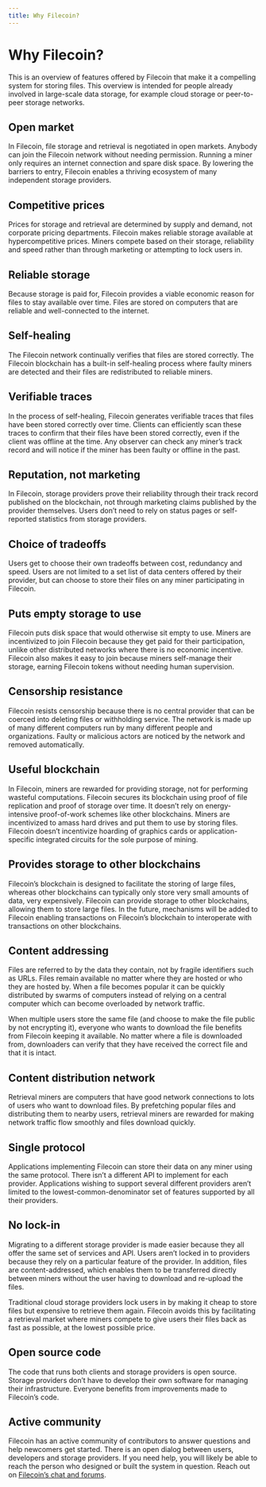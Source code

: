```yaml
---
title: Why Filecoin?
---
```


# Why Filecoin?

This is an overview of features offered by Filecoin that make it a compelling system for storing files. This overview is intended for people already involved in large-scale data storage, for example cloud storage or peer-to-peer storage networks.

## Open market

In Filecoin, file storage and retrieval is negotiated in open markets. Anybody can join the Filecoin network without needing permission. Running a miner only requires an internet connection and spare disk space. By lowering the barriers to entry, Filecoin enables a thriving ecosystem of many independent storage providers.

## Competitive prices

Prices for storage and retrieval are determined by supply and demand, not corporate pricing departments. Filecoin makes reliable storage available at hypercompetitive prices. Miners compete based on their storage, reliability and speed rather than through marketing or attempting to lock users in.

## Reliable storage

Because storage is paid for, Filecoin provides a viable economic reason for files to stay available over time. Files are stored on computers that are reliable and well-connected to the internet.

## Self-healing

The Filecoin network continually verifies that files are stored correctly. The Filecoin blockchain has a built-in self-healing process where faulty miners are detected and their files are redistributed to reliable miners.

## Verifiable traces

In the process of self-healing, Filecoin generates verifiable traces that files have been stored correctly over time. Clients can efficiently scan these traces to confirm that their files have been stored correctly, even if the client was offline at the time. Any observer can check any miner’s track record and will notice if the miner has been faulty or offline in the past.

## Reputation, not marketing

In Filecoin, storage providers prove their reliability through their track record published on the blockchain, not through marketing claims published by the provider themselves. Users don’t need to rely on status pages or self-reported statistics from storage providers.

## Choice of tradeoffs

Users get to choose their own tradeoffs between cost, redundancy and speed. Users are not limited to a set list of data centers offered by their provider, but can choose to store their files on any miner participating in Filecoin.

## Puts empty storage to use

Filecoin puts disk space that would otherwise sit empty to use. Miners are incentivized to join Filecoin because they get paid for their participation, unlike other distributed networks where there is no economic incentive. Filecoin also makes it easy to join because miners self-manage their storage, earning Filecoin tokens without needing human supervision.

## Censorship resistance

Filecoin resists censorship because there is no central provider that can be coerced into deleting files or withholding service. The network is made up of many different computers run by many different people and organizations. Faulty or malicious actors are noticed by the network and removed automatically.

## Useful blockchain

In Filecoin, miners are rewarded for providing storage, not for performing wasteful computations. Filecoin secures its blockchain using proof of file replication and proof of storage over time. It doesn’t rely on energy-intensive proof-of-work schemes like other blockchains. Miners are incentivized to amass hard drives and put them to use by storing files. Filecoin doesn’t incentivize hoarding of graphics cards or application-specific integrated circuits for the sole purpose of mining.

## Provides storage to other blockchains

Filecoin’s blockchain is designed to facilitate the storing of large files, whereas other blockchains can typically only store very small amounts of data, very expensively. Filecoin can provide storage to other blockchains, allowing them to store large files. In the future, mechanisms will be added to Filecoin enabling transactions on Filecoin’s blockchain to interoperate with transactions on other blockchains.

## Content addressing

Files are referred to by the data they contain, not by fragile identifiers such as URLs. Files remain available no matter where they are hosted or who they are hosted by. When a file becomes popular it can be quickly distributed by swarms of computers instead of relying on a central computer which can become overloaded by network traffic.

When multiple users store the same file (and choose to make the file public by not encrypting it), everyone who wants to download the file benefits from Filecoin keeping it available. No matter where a file is downloaded from, downloaders can verify that they have received the correct file and that it is intact.

## Content distribution network

Retrieval miners are computers that have good network connections to lots of users who want to download files. By prefetching popular files and distributing them to nearby users, retrieval miners are rewarded for making network traffic flow smoothly and files download quickly.

## Single protocol

Applications implementing Filecoin can store their data on any miner using the same protocol. There isn’t a different API to implement for each provider. Applications wishing to support several different providers aren’t limited to the lowest-common-denominator set of features supported by all their providers.

## No lock-in

Migrating to a different storage provider is made easier because they all offer the same set of services and API. Users aren’t locked in to providers because they rely on a particular feature of the provider. In addition, files are content-addressed, which enables them to be transferred directly between miners without the user having to download and re-upload the files.

Traditional cloud storage providers lock users in by making it cheap to store files but expensive to retrieve them again. Filecoin avoids this by facilitating a retrieval market where miners compete to give users their files back as fast as possible, at the lowest possible price. 

## Open source code

The code that runs both clients and storage providers is open source. Storage providers don’t have to develop their own software for managing their infrastructure. Everyone benefits from improvements made to Filecoin’s code.

## Active community

Filecoin has an active community of contributors to answer questions and help newcomers get started. There is an open dialog between users, developers and storage providers. If you need help, you will likely be able to reach the person who designed or built the system in question. Reach out on [Filecoin’s chat and forums](/community/chat-and-forums).
